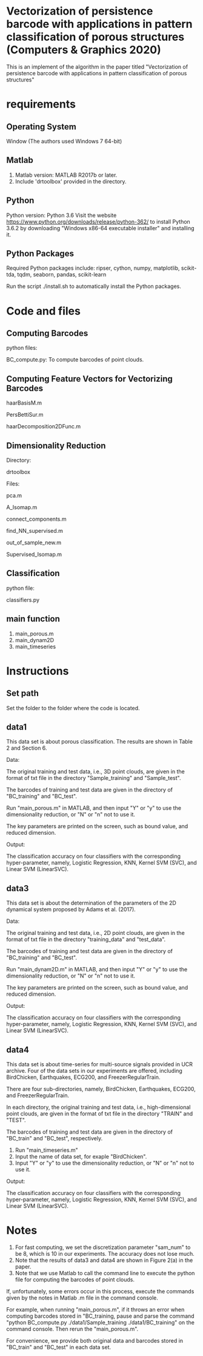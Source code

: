 # Vectorization of persistence barcode with applications in pattern classification of porous structures (Computers & Graphics 2020)
This is an implement of the algorithm in the paper titled
"Vectorization of persistence barcode with applications in pattern classification of porous structures"

# requirements

## Operating System
Window (The authors used Windows 7 64-bit)

## Matlab
1. Matlab version: MATLAB R2017b or later.
2. Include 'drtoolbox' provided in the directory.

## Python 
Python version: Python 3.6
Visit the website https://www.python.org/downloads/release/python-362/ to install Python 3.6.2 by downloading "Windows x86-64 executable installer" and installing it.

## Python Packages
Required Python packages include: ripser, cython, numpy, matplotlib, scikit-tda, tqdm, seaborn, pandas, scikit-learn

Run the script ./install.sh to automatically install the Python packages.


# Code and files
## Computing Barcodes
python files:

BC_compute.py: To compute barcodes of point clouds.


## Computing Feature Vectors for Vectorizing Barcodes
haarBasisM.m

PersBettiSur.m 

haarDecomposition2DFunc.m

## Dimensionality Reduction
Directory:

drtoolbox

Files:

pca.m

A_Isomap.m

connect_components.m

find_NN_supervised.m

out_of_sample_new.m

Supervised_Isomap.m

## Classification
python file:

classifiers.py

## main function
1. main_porous.m 
2. main_dynam2D 
3. main_timeseries 


# Instructions

## Set path
Set the folder to the folder where the code is located.

## data1
This data set is about porous classification. The results are shown in Table 2 and Section 6.

Data:

The original training and test data, i.e., 3D point clouds, are given in the format of txt file in the directory "Sample_training" and "Sample_test".

The barcodes of training and test data are given in the directory of "BC_training" and "BC_test".

Run "main_porous.m" in MATLAB, and then input "Y" or "y" to use the dimensionality reduction, or "N" or "n" not to use it.

The key parameters are printed on the screen, such as bound value, and reduced dimension.

Output: 

The classification accuracy on four classifiers with the corresponding hyper-parameter, namely, Logistic Regression, KNN, Kernel SVM (SVC), and Linear SVM (LinearSVC).


## data3
This data set is about the determination of the parameters of the 2D dynamical system proposed by Adams et al. (2017). 

Data:

The original training and test data, i.e., 2D point clouds, are given in the format of txt file in the directory "training_data" and "test_data".

The barcodes of training and test data are given in the directory of "BC_training" and "BC_test".

Run "main_dynam2D.m" in MATLAB, and then input "Y" or "y" to use the dimensionality reduction, or "N" or "n" not to use it.

The key parameters are printed on the screen, such as bound value, and reduced dimension.

Output: 

The classification accuracy on four classifiers with the corresponding hyper-parameter, namely, Logistic Regression, KNN, Kernel SVM (SVC), and Linear SVM (LinearSVC).


## data4
This data set is about time-series for multi-source signals provided in UCR archive. Four of the data sets in our experiments are offered, including BirdChicken, Earthquakes, ECG200, and FreezerRegularTrain. 

There are four sub-directories, namely, BirdChicken, Earthquakes, ECG200, and FreezerRegularTrain.

In each directory, the original training and test data, i.e., high-dimensional point clouds, are given in the format of txt file in the directory "TRAIN" and "TEST".

The barcodes of training and test data are given in the directory of "BC_train" and "BC_test", respectively. 

1. Run "main_timeseries.m"
2. Input the name of data set, for exaple "BirdChicken".
3. Input "Y" or "y" to use the dimensionality reduction, or "N" or "n" not to use it.

Output: 

The classification accuracy on four classifiers with the corresponding hyper-parameter, namely, Logistic Regression, KNN, Kernel SVM (SVC), and Linear SVM (LinearSVC).


# Notes
1. For fast computing, we set the discretization parameter "sam_num" to be 8, which is 10 in our experiments. The accuracy does not lose much. 
2. Note that the results of data3 and data4 are shown in Figure 2(a) in the paper.
3. Note that we use Matlab to call the command line to execute the python file for computing the barcodes of point clouds.

If, unfortunately, some errors occur in this process, execute the commands given by the notes in Matlab .m file in the command console. 

For example, when running "main_porous.m", if it throws an error when computing barcodes stored in "BC_training, pause and parse the command "python BC_compute.py ./data1/Sample_training ./data1/BC_training" on the command console. Then rerun the "main_porous.m".

For convenience, we provide both original data and barcodes stored in "BC_train" and "BC_test" in each data set.